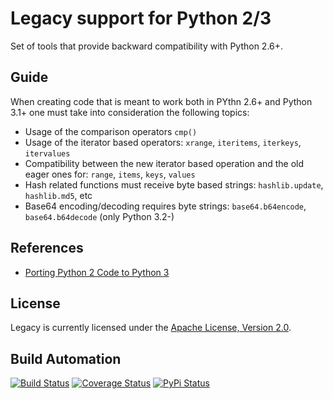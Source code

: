 # Legacy support for Python 2/3

Set of tools that provide backward compatibility with Python 2.6+.

## Guide

When creating code that is meant to work both in PYthn 2.6+ and Python 3.1+ one must take into consideration
the following topics:

* Usage of the comparison operators `cmp()`
* Usage of the iterator based operators: `xrange`, `iteritems`, `iterkeys`, `itervalues`
* Compatibility between the new iterator based operation and the old eager ones for: `range`, `items`, `keys`, `values`
* Hash related functions must receive byte based strings: `hashlib.update`, `hashlib.md5`, etc
* Base64 encoding/decoding requires byte strings: `base64.b64encode`, `base64.b64decode` (only Python 3.2-)

## References

* [Porting Python 2 Code to Python 3](https://docs.python.org/3/howto/pyporting.html)

## License

Legacy is currently licensed under the [Apache License, Version 2.0](http://www.apache.org/licenses/).

## Build Automation

[![Build Status](https://travis-ci.org/hivesolutions/legacy.svg?branch=master)](https://travis-ci.org/hivesolutions/legacy)
[![Coverage Status](https://coveralls.io/repos/hivesolutions/legacy/badge.svg?branch=master)](https://coveralls.io/r/hivesolutions/legacy?branch=master)
[![PyPi Status](https://img.shields.io/pypi/v/legacy.svg)](https://pypi.python.org/pypi/legacy)
